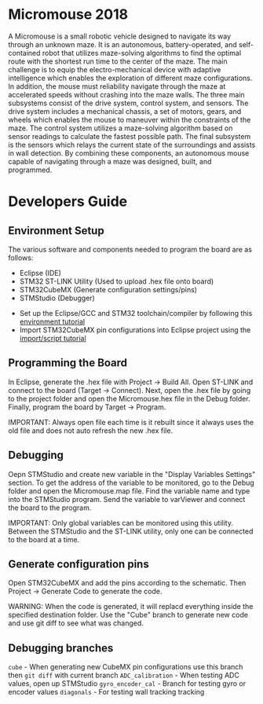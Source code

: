 # Micromouse 2018

A Micromouse is a small robotic vehicle designed to navigate its way through an unknown maze. It is an autonomous, battery-operated, and self-contained robot that utilizes maze-solving algorithms to find the optimal route with the shortest run time to the center of the maze. The main challenge is to equip the electro-mechanical device with adaptive intelligence which enables the exploration of different maze configurations. In addition, the mouse must reliability navigate through the maze at accelerated speeds without crashing into the maze walls. The three main subsystems consist of the drive system, control system, and sensors. The drive system includes a mechanical chassis, a set of motors, gears, and wheels which enables the mouse to maneuver within the constraints of the maze. The control system utilizes a maze-solving algorithm based on sensor readings to calculate the fastest possible path. The final subsystem is the sensors which relays the current state of the surroundings and assists in wall detection. By combining these components, an autonomous mouse capable of navigating through a maze was designed, built, and programmed. 

# Developers Guide
## Environment Setup
The various software and components needed to program the board are as follows:
- Eclipse (IDE)
- STM32 ST-LINK Utility (Used to upload .hex file onto board)
- STM32CubeMX (Generate configuration settings/pins)
- STMStudio (Debugger)

* Set up the Eclipse/GCC and STM32 toolchain/compiler by following this [environment tutorial](https://www.carminenoviello.com/2014/12/28/setting-gcceclipse-toolchain-stm32nucleo-part-1/)
* Import STM32CubeMX pin configurations into Eclipse project using the [import/script tutorial](https://www.carminenoviello.com/2015/11/02/quickly-import-stm32cubemx-project-eclipse-project/)

## Programming the Board
In Eclipse, generate the .hex file with Project -> Build All. Open ST-LINK and connect to the board (Target -> Connect). Next, open the .hex file by going to the project folder and open the Micromouse.hex file in the Debug folder. Finally, program the board by Target -> Program. 

IMPORTANT: Always open file each time is it rebuilt since it always uses the old file and does not auto refresh the new .hex file.

## Debugging
Oepn STMStudio and create new variable in the "Display Variables Settings" section. To get the address of the variable to be monitored, go to the Debug folder and open the Micromouse.map file. Find the variable name and type into the STMStudio program. Send the variable to varViewer and connect the board to the program. 

IMPORTANT: Only global variables can be monitored using this utility. Between the STMStudio and the ST-LINK utility, only one can be connected to the board at a time. 

## Generate configuration pins
Open STM32CubeMX and add the pins according to the schematic. Then Project -> Generate Code to generate the code. 

WARNING: When the code is generated, it will replacd everything inside the specified destination folder. Use the "Cube" branch to generate new code and use git diff to see what was changed. 

## Debugging branches
`cube` - When generating new CubeMX pin configurations use this branch then `git diff` with current branch
`ADC_calibration` - When testing ADC values, open up STMStudio 
`gyro_encoder_cal` - Branch for testing gyro or encoder values
`diagonals` - For testing wall tracking tracking 

